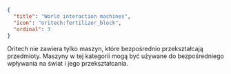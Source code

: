 ```json
{
  "title": "World interaction machines",
  "icon": "oritech:fertilizer_block",
  "ordinal": 3
}
```

Oritech nie zawiera tylko maszyn, które bezpośrednio przekształcają przedmioty.
Maszyny w tej kategorii mogą być używane do bezpośredniego wpływania na świat i jego przekształcania.